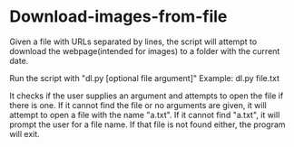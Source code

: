 # Download-images-from-file
Given a file with URLs separated by lines, the script will attempt to download the webpage(intended for images) to a folder with the current date.

Run the script with "dl.py [optional file argument]"
Example: dl.py file.txt

It checks if the user supplies an argument and attempts to open the file if there is one. If it cannot find the file or no arguments are given, it will attempt to open a file with the name "a.txt". If it cannot find "a.txt", it will prompt the user for a file name. If that file is not found either, the program will exit.
